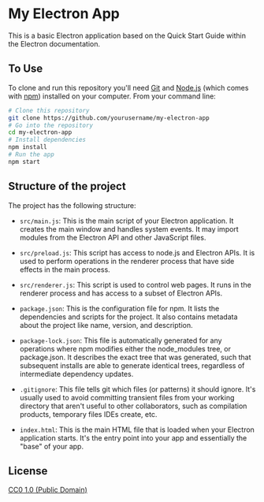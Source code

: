 # My Electron App

This is a basic Electron application based on the Quick Start Guide within the Electron documentation.

## To Use

To clone and run this repository you'll need [Git](https://git-scm.com) and [Node.js](https://nodejs.org/en/download/) (which comes with [npm](http://npmjs.com)) installed on your computer. From your command line:

```bash
# Clone this repository
git clone https://github.com/yourusername/my-electron-app
# Go into the repository
cd my-electron-app
# Install dependencies
npm install
# Run the app
npm start
```

## Structure of the project

The project has the following structure:

- `src/main.js`: This is the main script of your Electron application. It creates the main window and handles system events. It may import modules from the Electron API and other JavaScript files.

- `src/preload.js`: This script has access to node.js and Electron APIs. It is used to perform operations in the renderer process that have side effects in the main process.

- `src/renderer.js`: This script is used to control web pages. It runs in the renderer process and has access to a subset of Electron APIs.

- `package.json`: This is the configuration file for npm. It lists the dependencies and scripts for the project. It also contains metadata about the project like name, version, and description.

- `package-lock.json`: This file is automatically generated for any operations where npm modifies either the node_modules tree, or package.json. It describes the exact tree that was generated, such that subsequent installs are able to generate identical trees, regardless of intermediate dependency updates.

- `.gitignore`: This file tells git which files (or patterns) it should ignore. It's usually used to avoid committing transient files from your working directory that aren't useful to other collaborators, such as compilation products, temporary files IDEs create, etc.

- `index.html`: This is the main HTML file that is loaded when your Electron application starts. It's the entry point into your app and essentially the "base" of your app.

## License

[CC0 1.0 (Public Domain)](LICENSE.md)